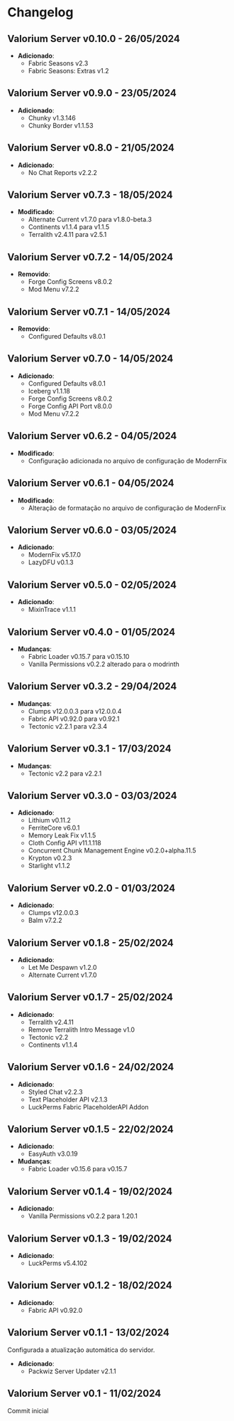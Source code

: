 # Changelog

Valorium Server v0.10.0 - 26/05/2024
---------------

- **Adicionado**:
  - Fabric Seasons v2.3
  - Fabric Seasons: Extras v1.2

Valorium Server v0.9.0 - 23/05/2024
---------------

- **Adicionado**:
  - Chunky v1.3.146
  - Chunky Border v1.1.53

Valorium Server v0.8.0 - 21/05/2024
---------------

- **Adicionado**:
  - No Chat Reports v2.2.2

Valorium Server v0.7.3 - 18/05/2024
---------------

- **Modificado**:
  - Alternate Current v1.7.0 para v1.8.0-beta.3
  - Continents v1.1.4 para v1.1.5
  - Terralith v2.4.11 para v2.5.1

Valorium Server v0.7.2 - 14/05/2024
---------------

- **Removido**:
  - Forge Config Screens v8.0.2
  - Mod Menu v7.2.2

Valorium Server v0.7.1 - 14/05/2024
---------------

- **Removido**:
  - Configured Defaults v8.0.1

Valorium Server v0.7.0 - 14/05/2024
---------------

- **Adicionado**:
  - Configured Defaults v8.0.1
  - Iceberg v1.1.18
  - Forge Config Screens v8.0.2
  - Forge Config API Port v8.0.0
  - Mod Menu v7.2.2

Valorium Server v0.6.2 - 04/05/2024
---------------

- **Modificado**:
  - Configuração adicionada no arquivo de configuração de ModernFix


Valorium Server v0.6.1 - 04/05/2024
---------------

- **Modificado**:
  - Alteração de formatação no arquivo de configuração de ModernFix

Valorium Server v0.6.0 - 03/05/2024
---------------

- **Adicionado**:
  - ModernFix v5.17.0
  - LazyDFU v0.1.3

Valorium Server v0.5.0 - 02/05/2024
---------------

- **Adicionado**:
  - MixinTrace v1.1.1

Valorium Server v0.4.0 - 01/05/2024
---------------

- **Mudanças**:
  - Fabric Loader v0.15.7 para v0.15.10
  - Vanilla Permissions v0.2.2 alterado para o modrinth

Valorium Server v0.3.2 - 29/04/2024
---------------

- **Mudanças**:
  - Clumps v12.0.0.3 para v12.0.0.4
  - Fabric API v0.92.0 para v0.92.1
  - Tectonic v2.2.1 para v2.3.4

Valorium Server v0.3.1 - 17/03/2024
---------------

- **Mudanças**:
  - Tectonic v2.2 para v2.2.1

Valorium Server v0.3.0 - 03/03/2024
---------------

- **Adicionado**:
  - Lithium v0.11.2
  - FerriteCore v6.0.1
  - Memory Leak Fix v1.1.5
  - Cloth Config API v11.1.118
  - Concurrent Chunk Management Engine v0.2.0+alpha.11.5
  - Krypton v0.2.3
  - Starlight v1.1.2

Valorium Server v0.2.0 - 01/03/2024
---------------

- **Adicionado**:
  - Clumps v12.0.0.3
  - Balm v7.2.2

Valorium Server v0.1.8 - 25/02/2024
---------------

- **Adicionado**:
  - Let Me Despawn v1.2.0
  - Alternate Current v1.7.0

Valorium Server v0.1.7 - 25/02/2024
---------------

- **Adicionado**:
  - Terralith v2.4.11
  - Remove Terralith Intro Message v1.0
  - Tectonic v2.2
  - Continents v1.1.4

Valorium Server v0.1.6 - 24/02/2024
---------------

- **Adicionado**:
  - Styled Chat v2.2.3
  - Text Placeholder API v2.1.3
  - LuckPerms Fabric PlaceholderAPI Addon

Valorium Server v0.1.5 - 22/02/2024
---------------

- **Adicionado**:
  - EasyAuth v3.0.19
- **Mudanças**:
  - Fabric Loader v0.15.6 para v0.15.7

Valorium Server v0.1.4 - 19/02/2024
---------------

- **Adicionado**:
  - Vanilla Permissions v0.2.2 para 1.20.1

Valorium Server v0.1.3 - 19/02/2024
---------------

- **Adicionado**:
  - LuckPerms v5.4.102

Valorium Server v0.1.2 - 18/02/2024
---------------

- **Adicionado**:
  - Fabric API v0.92.0

Valorium Server v0.1.1 - 13/02/2024
---------------

 Configurada a atualização automática do servidor.

- **Adicionado**:
  - Packwiz Server Updater v2.1.1

Valorium Server v0.1 - 11/02/2024
---------------

 Commit inicial
